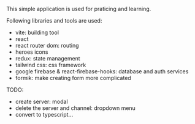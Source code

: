 This simple application is used for praticing and learning.

Following libraries and tools are used:

- vite: building tool
- react
- react router dom: routing
- heroes icons
- redux: state management
- tailwind css: css framework
- google firebase & react-firebase-hooks: database and auth services
- formik: make creating form more complicated

TODO:

- create server: modal
- delete the server and channel: dropdown menu
- convert to typescript...

